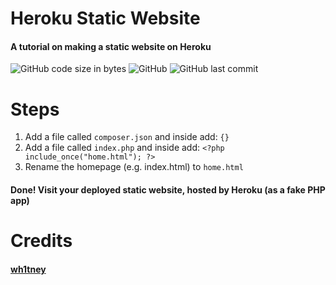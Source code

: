 # Heroku Static Website
#### A tutorial on making a static website on Heroku

![GitHub code size in bytes](https://img.shields.io/github/languages/code-size/Tacosheel/Heroku-Static-Site?style=flat-square) ![GitHub](https://img.shields.io/github/license/Tacosheel/Heroku-Static-Site?style=flat-square) ![GitHub last commit](https://img.shields.io/github/last-commit/Tacosheel/Heroku-Static-Site?style=flat-square)

# Steps
1. Add a file called ```composer.json``` and inside add: ```{}```
2. Add a file called ```index.php``` and inside add: ```<?php include_once("home.html"); ?>```
3. Rename the homepage (e.g. index.html) to ```home.html```

#### Done! Visit your deployed static website, hosted by Heroku (as a fake PHP app)

# Credits
#### [wh1tney](https://gist.github.com/wh1tney/2ad13aa5fbdd83f6a489)
